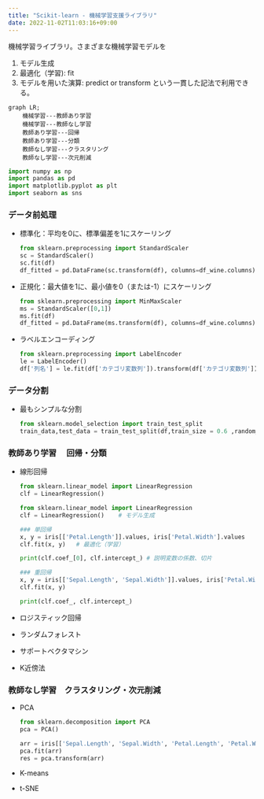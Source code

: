 ```yaml
---
title: "Scikit-learn - 機械学習支援ライブラリ"
date: 2022-11-02T11:03:16+09:00
---
```


機械学習ライブラリ。さまざまな機械学習モデルを
1. モデル生成
2. 最適化（学習): fit
3. モデルを用いた演算: predict or transform
という一貫した記法で利用できる。

```mermaid
graph LR;
	機械学習---教師あり学習
	機械学習---教師なし学習
	教師あり学習---回帰
	教師あり学習---分類
	教師なし学習---クラスタリング
	教師なし学習---次元削減
```

```python
import numpy as np
import pandas as pd
import matplotlib.pyplot as plt
import seaborn as sns
```

### データ前処理
- 標準化：平均を0に、標準偏差を1にスケーリング
	```python
	from sklearn.preprocessing import StandardScaler
	sc = StandardScaler()
	sc.fit(df)
	df_fitted = pd.DataFrame(sc.transform(df), columns=df_wine.columns)
	```

- 正規化：最大値を1に、最小値を0（または-1）にスケーリング
	```python
	from sklearn.preprocessing import MinMaxScaler
	ms = StandardScaler([0,1])
	ms.fit(df)
	df_fitted = pd.DataFrame(ms.transform(df), columns=df_wine.columns)
	```

- ラベルエンコーディング
	```python
	from sklearn.preprocessing import LabelEncoder
	le = LabelEncoder()
	df['列名'] = le.fit(df['カテゴリ変数列']).transform(df['カテゴリ変数列'])
	```

### データ分割
- 最もシンプルな分割
	```python
	from sklearn.model_selection import train_test_split
	train_data,test_data = train_test_split(df,train_size = 0.6 ,random_state=0)	# 訓練データ:テストデータ=4:6に分割
	```

### 教師あり学習　 **回帰・分類**
- 線形回帰
	```python
	from sklearn.linear_model import LinearRegression
	clf = LinearRegression()

	from sklearn.linear_model import LinearRegression
	clf = LinearRegression()	# モデル生成
	
	### 単回帰
	x, y = iris[['Petal.Length']].values, iris['Petal.Width'].values	# 説明変数、目的変数をnumpyのarrayで用意
	clf.fit(x, y)	# 最適化（学習）
	
	print(clf.coef_[0], clf.intercept_)	# 説明変数の係数、切片
	
	### 重回帰
	x, y = iris[['Sepal.Length', 'Sepal.Width']].values, iris['Petal.Width'].values
	clf.fit(x, y)
	
	print(clf.coef_, clf.intercept_)
	```

- ロジスティック回帰
- ランダムフォレスト
- サポートベクタマシン
- K近傍法

### 教師なし学習　**クラスタリング・次元削減**
- PCA
	```python
	from sklearn.decomposition import PCA
	pca = PCA()
	
	arr = iris[['Sepal.Length', 'Sepal.Width', 'Petal.Length', 'Petal.Width']].values
	pca.fit(arr)
	res = pca.transform(arr)
	```
	
- K-means
- t-SNE
